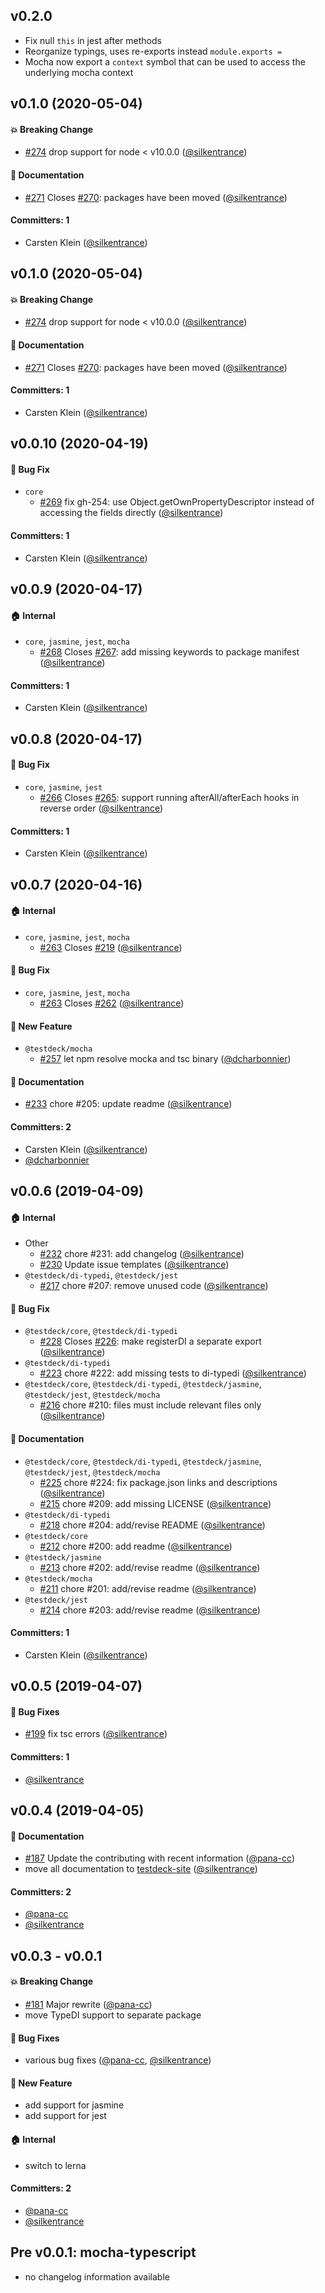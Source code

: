 ## v0.2.0
* Fix null `this` in jest after methods
* Reorganize typings, uses re-exports instead `module.exports =`
* Mocha now export a `context` symbol that can be used to access the underlying mocha context

## v0.1.0 (2020-05-04)

#### :boom: Breaking Change
* [#274](https://github.com/testdeck/testdeck/pull/274) drop support for node < v10.0.0 ([@silkentrance](https://github.com/silkentrance))

#### :memo: Documentation
* [#271](https://github.com/testdeck/testdeck/pull/271) Closes [#270](https://github.com/testdeck/testdeck/issues/270): packages have been moved ([@silkentrance](https://github.com/silkentrance))

#### Committers: 1
- Carsten Klein ([@silkentrance](https://github.com/silkentrance))

## v0.1.0 (2020-05-04)

#### :boom: Breaking Change
* [#274](https://github.com/testdeck/testdeck/pull/274) drop support for node < v10.0.0 ([@silkentrance](https://github.com/silkentrance))

#### :memo: Documentation
* [#271](https://github.com/testdeck/testdeck/pull/271) Closes [#270](https://github.com/testdeck/testdeck/issues/270): packages have been moved ([@silkentrance](https://github.com/silkentrance))

#### Committers: 1
- Carsten Klein ([@silkentrance](https://github.com/silkentrance))

## v0.0.10 (2020-04-19)

#### :bug: Bug Fix
* `core`
  * [#269](https://github.com/testdeck/testdeck/pull/269) fix gh-254: use Object.getOwnPropertyDescriptor instead of accessing the fields directly ([@silkentrance](https://github.com/silkentrance))

#### Committers: 1
- Carsten Klein ([@silkentrance](https://github.com/silkentrance))

## v0.0.9 (2020-04-17)

#### :house: Internal
* `core`, `jasmine`, `jest`, `mocha`
  * [#268](https://github.com/testdeck/testdeck/pull/268) Closes [#267](https://github.com/testdeck/testdeck/issues/267): add missing keywords to package manifest ([@silkentrance](https://github.com/silkentrance))

#### Committers: 1
- Carsten Klein ([@silkentrance](https://github.com/silkentrance))

## v0.0.8 (2020-04-17)

#### :bug: Bug Fix
* `core`, `jasmine`, `jest`
  * [#266](https://github.com/testdeck/testdeck/pull/266) Closes [#265](https://github.com/testdeck/testdeck/issues/265): support running afterAll/afterEach hooks in reverse order ([@silkentrance](https://github.com/silkentrance))

#### Committers: 1
- Carsten Klein ([@silkentrance](https://github.com/silkentrance))

## v0.0.7 (2020-04-16)

#### :house: Internal
* `core`, `jasmine`, `jest`, `mocha`
  * [#263](https://github.com/testdeck/testdeck/pull/263) Closes [#219](https://github.com/testdeck/testdeck/issues/219) ([@silkentrance](https://github.com/silkentrance))

#### :bug: Bug Fix
* `core`, `jasmine`, `jest`, `mocha`
  * [#263](https://github.com/testdeck/testdeck/pull/263) Closes [#262](https://github.com/testdeck/testdeck/issues/262) ([@silkentrance](https://github.com/silkentrance))

#### :rocket: New Feature
* `@testdeck/mocha`
  * [#257](https://github.com/testdeck/testdeck/pull/257) let npm resolve mocka and tsc binary ([@dcharbonnier](https://github.com/dcharbonnier))

#### :memo: Documentation
* [#233](https://github.com/testdeck/testdeck/pull/233) chore #205: update readme ([@silkentrance](https://github.com/silkentrance))

#### Committers: 2
- Carsten Klein ([@silkentrance](https://github.com/silkentrance))
- [@dcharbonnier](https://github.com/dcharbonnier)

## v0.0.6 (2019-04-09)

#### :house: Internal
* Other
  * [#232](https://github.com/testdeck/testdeck/pull/232) chore #231: add changelog ([@silkentrance](https://github.com/silkentrance))
  * [#230](https://github.com/testdeck/testdeck/pull/230) Update issue templates ([@silkentrance](https://github.com/silkentrance))
* `@testdeck/di-typedi`, `@testdeck/jest`
  * [#217](https://github.com/testdeck/testdeck/pull/217) chore #207: remove unused code ([@silkentrance](https://github.com/silkentrance))

#### :bug: Bug Fix
* `@testdeck/core`, `@testdeck/di-typedi`
  * [#228](https://github.com/testdeck/testdeck/pull/228) Closes [#226](https://github.com/testdeck/testdeck/issues/226): make registerDI a separate export ([@silkentrance](https://github.com/silkentrance))
* `@testdeck/di-typedi`
  * [#223](https://github.com/testdeck/testdeck/pull/223) chore #222: add missing tests to di-typedi ([@silkentrance](https://github.com/silkentrance))
* `@testdeck/core`, `@testdeck/di-typedi`, `@testdeck/jasmine`, `@testdeck/jest`, `@testdeck/mocha`
  * [#216](https://github.com/testdeck/testdeck/pull/216) chore #210: files must include relevant files only ([@silkentrance](https://github.com/silkentrance))

#### :memo: Documentation
* `@testdeck/core`, `@testdeck/di-typedi`, `@testdeck/jasmine`, `@testdeck/jest`, `@testdeck/mocha`
  * [#225](https://github.com/testdeck/testdeck/pull/225) chore #224: fix package.json links and descriptions ([@silkentrance](https://github.com/silkentrance))
  * [#215](https://github.com/testdeck/testdeck/pull/215) chore #209: add missing LICENSE ([@silkentrance](https://github.com/silkentrance))
* `@testdeck/di-typedi`
  * [#218](https://github.com/testdeck/testdeck/pull/218) chore #204: add/revise README ([@silkentrance](https://github.com/silkentrance))
* `@testdeck/core`
  * [#212](https://github.com/testdeck/testdeck/pull/212) chore #200: add readme ([@silkentrance](https://github.com/silkentrance))
* `@testdeck/jasmine`
  * [#213](https://github.com/testdeck/testdeck/pull/213) chore #202: add/revise readme ([@silkentrance](https://github.com/silkentrance))
* `@testdeck/mocha`
  * [#211](https://github.com/testdeck/testdeck/pull/211) chore #201: add/revise readme ([@silkentrance](https://github.com/silkentrance))
* `@testdeck/jest`
  * [#214](https://github.com/testdeck/testdeck/pull/214) chore #203: add/revise readme ([@silkentrance](https://github.com/silkentrance))

#### Committers: 1
- Carsten Klein ([@silkentrance](https://github.com/silkentrance))

## v0.0.5 (2019-04-07)

#### :bug: Bug Fixes
* [#199](https://github.com/testdeck/testdeck/pull/199) fix tsc errors ([@silkentrance](https://github.com/silkentrance))

#### Committers: 1
- [@silkentrance](https://github.com/silkentrance)

## v0.0.4 (2019-04-05)

#### :memo: Documentation
* [#187](https://github.com/testdeck/testdeck/pull/187) Update the contributing with recent information ([@pana-cc](https://github.com/pana-cc))
* move all documentation to [testdeck-site](https://github.com/testdeck/testdeck-site) ([@silkentrance](https://github.com/silkentrance))

#### Committers: 2
- [@pana-cc](https://github.com/pana-cc)
- [@silkentrance](https://github.com/silkentrance)

## v0.0.3 - v0.0.1

#### :boom: Breaking Change
* [#181](https://github.com/testdeck/testdeck/pull/181) Major rewrite ([@pana-cc](https://github.com/pana-cc))
* move TypeDI support to separate package

#### :bug: Bug Fixes
* various bug fixes ([@pana-cc](https://github.com/pana-cc), [@silkentrance](https://github.com/silkentrance))

#### :rocket: New Feature
* add support for jasmine
* add support for jest

#### :house: Internal
* switch to lerna

#### Committers: 2
- [@pana-cc](https://github.com/pana-cc)
- [@silkentrance](https://github.com/silkentrance)

## Pre v0.0.1: mocha-typescript
* no changelog information available
